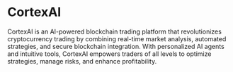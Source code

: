 # CortexAI
CortexAI is an AI-powered blockchain trading platform that revolutionizes cryptocurrency trading by combining real-time market analysis, automated strategies, and secure blockchain integration. With personalized AI agents and intuitive tools, CortexAI empowers traders of all levels to optimize strategies, manage risks, and enhance profitability.
